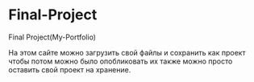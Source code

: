 # Final-Project
Final Project(My-Portfolio)

На этом сайте можно загрузить свой файлы и сохранить как проект чтобы потом можно было опобликовать их также можно просто оставить свой проект на хранение.


